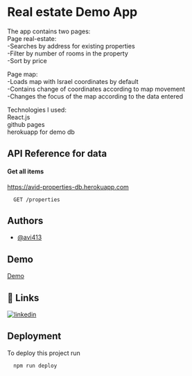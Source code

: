 
# Real estate Demo App

The app contains two pages:\
Page real-estate:\
-Searches by address for existing properties\
-Filter by number of rooms in the property\
-Sort by price

Page map:\
-Loads map with Israel coordinates by default\
-Contains change of coordinates according to map movement\
-Changes the focus of the map according to the data entered


Technologies I used:\
React.js\
github pages\
herokuapp for demo db


## API Reference for data

#### Get all items

https://avid-properties-db.herokuapp.com

```http
  GET /properties
```


## Authors

- [@avi413](https://www.github.com/avi413)


## Demo

[Demo](https://avi413.github.io/real-estate)


## 🔗 Links

[![linkedin](https://img.shields.io/badge/linkedin-0A66C2?style=for-the-badge&logo=linkedin&logoColor=white)](https://www.linkedin.com/in/avi-dalal/)

## Deployment

To deploy this project run

```bash
  npm run deploy
```

